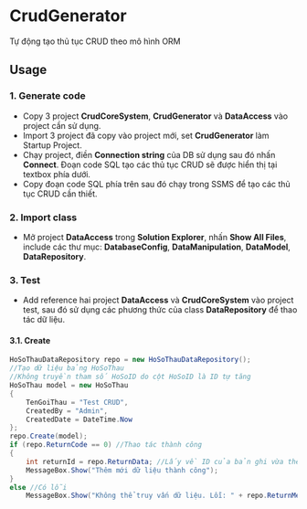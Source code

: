 # CrudGenerator
Tự động tạo thủ tục CRUD theo mô hình ORM

## Usage
### 1. Generate code
- Copy 3 project __CrudCoreSystem__, __CrudGenerator__ và __DataAccess__ vào project cần sử dụng.
- Import 3 project đã copy vào project mới, set __CrudGenerator__ làm Startup Project.
- Chạy project, điền __Connection string__ của DB sử dụng sau đó nhấn __Connect__. Đoạn code SQL tạo các thủ tục CRUD sẽ được hiển thị tại textbox phía dưới.
- Copy đoạn code SQL phía trên sau đó chạy trong SSMS để tạo các thủ tục CRUD cần thiết.

### 2. Import class
- Mở project __DataAccess__ trong __Solution Explorer__, nhấn __Show All Files__, include các thư mục: __DatabaseConfig__, __DataManipulation__, __DataModel__, __DataRepository__.

### 3. Test
- Add reference hai project __DataAccess__ và __CrudCoreSystem__ vào project test, sau đó sử dụng các phương thức của class __DataRepository__ để thao tác dữ liệu.
#### 3.1. Create
```c#
HoSoThauDataRepository repo = new HoSoThauDataRepository();
//Tạo dữ liệu bảng HoSoThau
//Không truyền tham số HoSoID do cột HoSoID là ID tự tăng
HoSoThau model = new HoSoThau
{
    TenGoiThau = "Test CRUD",
    CreatedBy = "Admin",
    CreatedDate = DateTime.Now
};
repo.Create(model);
if (repo.ReturnCode == 0) //Thao tác thành công
{
    int returnId = repo.ReturnData; //Lấy về ID của bản ghi vừa thêm mới
    MessageBox.Show("Thêm mới dữ liệu thành công");
}
else //Có lỗi
    MessageBox.Show("Không thể truy vấn dữ liệu. Lỗi: " + repo.ReturnMess);
